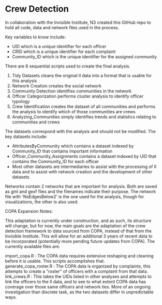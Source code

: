 # Crew Detection
In collaboration with the Invisible Institute, N3 created this GitHub repo to hold all code, data and network files used in the process.

Key variables to know include:

* UID which is a unique identifier for each officer
* CRID which is a unique identifier for each complaint
* Community_ID which is the unique identifier for the assigned community

There are 6 sequential scripts used to create the final analysis. 
1. Tidy Datasets cleans the original II data into a format that is usable for this analysis
2. Network Creation creates the social network
3. Community Detection identifies communities in the network
4. Officer Categorization performs cluster analysis to identify officer typology
5. Crew Identification creates the dataset of all communities and performs the analysis to identify which of those communities are crews
6. Analyzing_Communities simply identifies trends and statistics relating to communities and crews

The datasets correspond with the analysis and should not be modified. The key datasets include:

* AttributesByCommunity which contains a dataset indexed by Community_ID that contains important information
* Officer_Community_Assignments contains a dataset indexed by UID that contains the Community_ID for each officer 
* Most other datasets are intermediaries to assist with the processing of II data and to assist with network creation and the development of other datasets

Networks contain 2 networks that are important for analysis. Both are saved as gml and gexf files and the filenames indicate their purpose. The network file with 'NoEdgesBelow2' is the one used for the analysis, though for visualizations, the other is also used. 

COPA Expansion Notes: 

This adaptation is currently under construction, and as such, its structure will change, but for now, the main goals are the adaptation of the crew detection framework to data sourced from COPA, instead of that from the Invisible Institute. This will allow for an additional 3 years of recent data to be incorporated (potentially more pending future updates from COPA). The currently available files are:

import_copa.R : The COPA data requires extensive reshaping and cleaning before it is usable. This scripts accomplishes that. \
generate_copa_roster.R : The COPA data is organized by complaints, this attempts to create a "roster" of officers with a complaint from that data. \
link_crews.R : This takes the UIDs listed in other analyses and attempts to link the officers to the II data, and  to see to what extent COPA data has coverage over those same officers and network ties. More of an ongoing investigation than discrete task, as the two datasets differ in unpredictable ways. 

